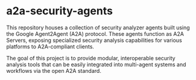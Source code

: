# a2a-security-agents

This repository houses a collection of security analyzer agents built using the Google Agent2Agent (A2A) protocol. These agents function as A2A Servers, exposing specialized security analysis capabilities for various platforms to A2A-compliant clients.

The goal of this project is to provide modular, interoperable security analysis tools that can be easily integrated into multi-agent systems and workflows via the open A2A standard.
